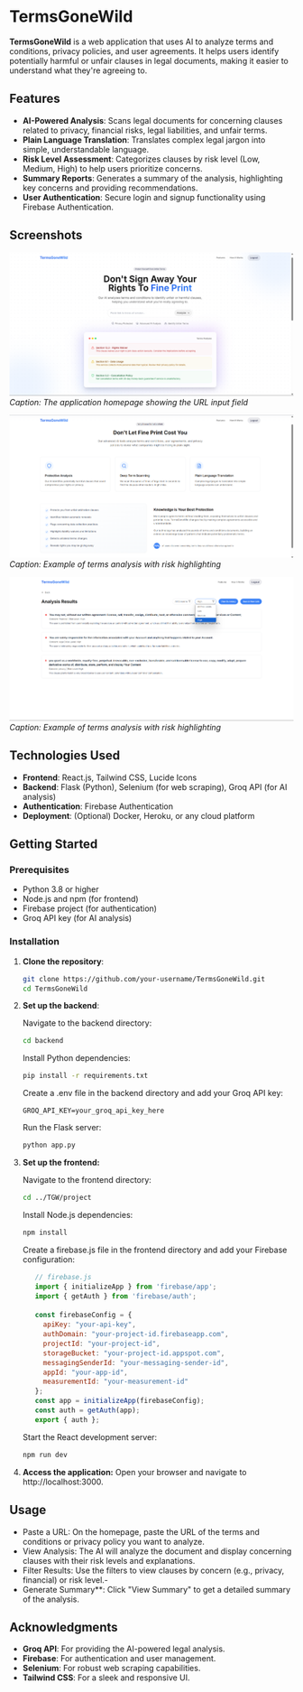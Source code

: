 # TermsGoneWild

**TermsGoneWild** is a web application that uses AI to analyze terms and conditions, privacy policies, and user agreements. It helps users identify potentially harmful or unfair clauses in legal documents, making it easier to understand what they're agreeing to.

## Features

- **AI-Powered Analysis**: Scans legal documents for concerning clauses related to privacy, financial risks, legal liabilities, and unfair terms.
- **Plain Language Translation**: Translates complex legal jargon into simple, understandable language.
- **Risk Level Assessment**: Categorizes clauses by risk level (Low, Medium, High) to help users prioritize concerns.
- **Summary Reports**: Generates a summary of the analysis, highlighting key concerns and providing recommendations.
- **User Authentication**: Secure login and signup functionality using Firebase Authentication.

## Screenshots

![Homepage Screenshot](./Screenshots/Landing.png)
*Caption: The application homepage showing the URL input field*

![Features](./Screenshots/Features.png)
*Caption: Example of terms analysis with risk highlighting*

![Analysis Results](./Screenshots/Analysis.png)
*Caption: Example of terms analysis with risk highlighting*

## Technologies Used

- **Frontend**: React.js, Tailwind CSS, Lucide Icons
- **Backend**: Flask (Python), Selenium (for web scraping), Groq API (for AI analysis)
- **Authentication**: Firebase Authentication
- **Deployment**: (Optional) Docker, Heroku, or any cloud platform

## Getting Started

### Prerequisites

- Python 3.8 or higher
- Node.js and npm (for frontend)
- Firebase project (for authentication)
- Groq API key (for AI analysis)

### Installation

1. **Clone the repository**:
   ```bash
   git clone https://github.com/your-username/TermsGoneWild.git
   cd TermsGoneWild

2. **Set up the backend**:
   
   Navigate to the backend directory:
   ```bash
   cd backend
   ```

   Install Python dependencies:
   ```bash
   pip install -r requirements.txt
   ```
   
   Create a .env file in the backend directory and add your Groq API key:
   ```env
   GROQ_API_KEY=your_groq_api_key_here
   ```
   
   Run the Flask server:
   ```bash
   python app.py
   ```
   
4. **Set up the frontend:**
   
   Navigate to the frontend directory:
   ```bash
   cd ../TGW/project
   ```
   
   Install Node.js dependencies:
   ```bash
   npm install
   ```
   
   Create a firebase.js file in the frontend directory and add your Firebase configuration:
   ```javascript
      // firebase.js
      import { initializeApp } from 'firebase/app';
      import { getAuth } from 'firebase/auth';

      const firebaseConfig = {
        apiKey: "your-api-key",
        authDomain: "your-project-id.firebaseapp.com",
        projectId: "your-project-id",
        storageBucket: "your-project-id.appspot.com",
        messagingSenderId: "your-messaging-sender-id",
        appId: "your-app-id",
        measurementId: "your-measurement-id"
      };
      const app = initializeApp(firebaseConfig);
      const auth = getAuth(app);
      export { auth };
   ```
   
   Start the React development server:
   
   ```bash
   npm run dev
   ```
   
6. **Access the application:**
   Open your browser and navigate to http://localhost:3000.
   
## Usage

- Paste a URL: On the homepage, paste the URL of the terms and conditions or privacy policy you want to analyze.
- View Analysis: The AI will analyze the document and display concerning clauses with their risk levels and explanations.
- Filter Results: Use the filters to view clauses by concern (e.g., privacy, financial) or risk level.-
- Generate Summary**: Click "View Summary" to get a detailed summary of the analysis.

## Acknowledgments

- **Groq API**: For providing the AI-powered legal analysis.
- **Firebase**: For authentication and user management.
- **Selenium**: For robust web scraping capabilities.
- **Tailwind CSS**: For a sleek and responsive UI.
